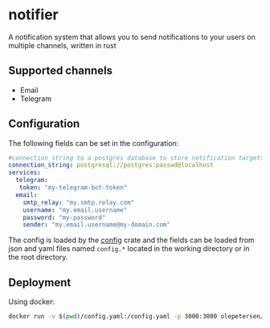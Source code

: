 # notifier
A notification system that allows you to send notifications to your users on multiple channels, written in rust
## Supported channels
- Email
- Telegram

## Configuration
The following fields can be set in the configuration:
```yaml
#connection string to a postgres database to store notification targets for each user in
connection_string: postgresql://postgres:passwd@localhost
services:
  telegram: 
   token: "my-telegram-bot-token"
  email:
    smtp_relay: "my.smtp.relay.com"
    username: "my.email.username"
    password: "my-password"
    sender: "my.email.username@my-domain.com"
```
The config is loaded by the [config](https://docs.rs/config/latest/config/#) crate and the fields can be loaded from json and yaml files named `config.*` located in the working directory or in the root directory.
## Deployment
Using docker:
```bash
docker run -v $(pwd)/config.yaml:/config.yaml -p 3000:3000 olepetersen/notifier:0.2.0
```